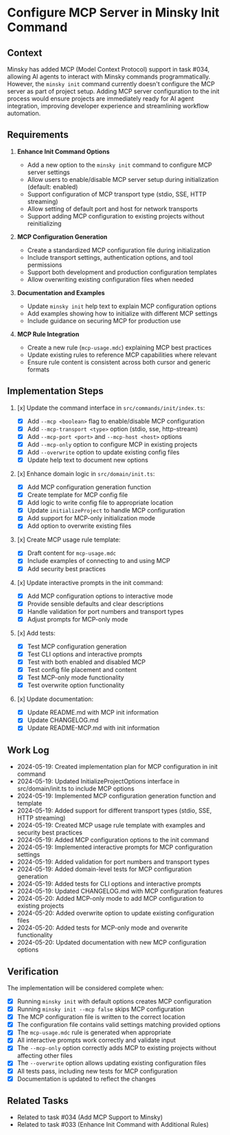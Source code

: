 # Configure MCP Server in Minsky Init Command

## Context

Minsky has added MCP (Model Context Protocol) support in task #034, allowing AI agents to interact with Minsky commands programmatically. However, the `minsky init` command currently doesn't configure the MCP server as part of project setup. Adding MCP server configuration to the init process would ensure projects are immediately ready for AI agent integration, improving developer experience and streamlining workflow automation.

## Requirements

1. **Enhance Init Command Options**

   - Add a new option to the `minsky init` command to configure MCP server settings
   - Allow users to enable/disable MCP server setup during initialization (default: enabled)
   - Support configuration of MCP transport type (stdio, SSE, HTTP streaming)
   - Allow setting of default port and host for network transports
   - Support adding MCP configuration to existing projects without reinitializing

2. **MCP Configuration Generation**

   - Create a standardized MCP configuration file during initialization
   - Include transport settings, authentication options, and tool permissions
   - Support both development and production configuration templates
   - Allow overwriting existing configuration files when needed

3. **Documentation and Examples**

   - Update `minsky init` help text to explain MCP configuration options
   - Add examples showing how to initialize with different MCP settings
   - Include guidance on securing MCP for production use

4. **MCP Rule Integration**
   - Create a new rule (`mcp-usage.mdc`) explaining MCP best practices
   - Update existing rules to reference MCP capabilities where relevant
   - Ensure rule content is consistent across both cursor and generic formats

## Implementation Steps

1. [x] Update the command interface in `src/commands/init/index.ts`:

   - [x] Add `--mcp <boolean>` flag to enable/disable MCP configuration
   - [x] Add `--mcp-transport <type>` option (stdio, sse, http-stream)
   - [x] Add `--mcp-port <port>` and `--mcp-host <host>` options
   - [x] Add `--mcp-only` option to configure MCP in existing projects
   - [x] Add `--overwrite` option to update existing config files
   - [x] Update help text to document new options

2. [x] Enhance domain logic in `src/domain/init.ts`:

   - [x] Add MCP configuration generation function
   - [x] Create template for MCP config file
   - [x] Add logic to write config file to appropriate location
   - [x] Update `initializeProject` to handle MCP configuration
   - [x] Add support for MCP-only initialization mode
   - [x] Add option to overwrite existing files

3. [x] Create MCP usage rule template:

   - [x] Draft content for `mcp-usage.mdc`
   - [x] Include examples of connecting to and using MCP
   - [x] Add security best practices

4. [x] Update interactive prompts in the init command:

   - [x] Add MCP configuration options to interactive mode
   - [x] Provide sensible defaults and clear descriptions
   - [x] Handle validation for port numbers and transport types
   - [x] Adjust prompts for MCP-only mode

5. [x] Add tests:

   - [x] Test MCP configuration generation
   - [x] Test CLI options and interactive prompts
   - [x] Test with both enabled and disabled MCP
   - [x] Test config file placement and content
   - [x] Test MCP-only mode functionality
   - [x] Test overwrite option functionality

6. [x] Update documentation:
   - [x] Update README.md with MCP init information
   - [x] Update CHANGELOG.md
   - [x] Update README-MCP.md with init information

## Work Log

- 2024-05-19: Created implementation plan for MCP configuration in init command
- 2024-05-19: Updated InitializeProjectOptions interface in src/domain/init.ts to include MCP options
- 2024-05-19: Implemented MCP configuration generation function and template
- 2024-05-19: Added support for different transport types (stdio, SSE, HTTP streaming)
- 2024-05-19: Created MCP usage rule template with examples and security best practices
- 2024-05-19: Added MCP configuration options to the init command
- 2024-05-19: Implemented interactive prompts for MCP configuration settings
- 2024-05-19: Added validation for port numbers and transport types
- 2024-05-19: Added domain-level tests for MCP configuration generation
- 2024-05-19: Added tests for CLI options and interactive prompts
- 2024-05-19: Updated CHANGELOG.md with MCP configuration features
- 2024-05-20: Added MCP-only mode to add MCP configuration to existing projects
- 2024-05-20: Added overwrite option to update existing configuration files
- 2024-05-20: Added tests for MCP-only mode and overwrite functionality
- 2024-05-20: Updated documentation with new MCP configuration options

## Verification

The implementation will be considered complete when:

- [x] Running `minsky init` with default options creates MCP configuration
- [x] Running `minsky init --mcp false` skips MCP configuration
- [x] The MCP configuration file is written to the correct location
- [x] The configuration file contains valid settings matching provided options
- [x] The `mcp-usage.mdc` rule is generated when appropriate
- [x] All interactive prompts work correctly and validate input
- [x] The `--mcp-only` option correctly adds MCP to existing projects without affecting other files
- [x] The `--overwrite` option allows updating existing configuration files
- [x] All tests pass, including new tests for MCP configuration
- [x] Documentation is updated to reflect the changes

## Related Tasks

- Related to task #034 (Add MCP Support to Minsky)
- Related to task #033 (Enhance Init Command with Additional Rules)
